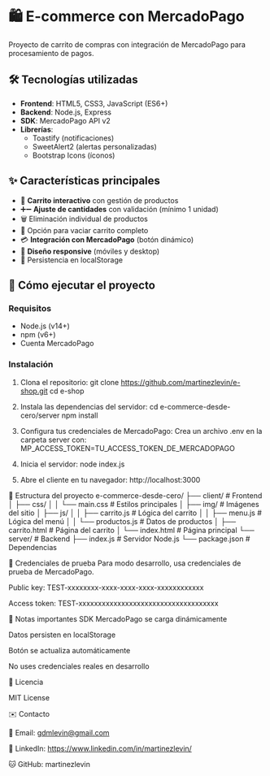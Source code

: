 # 🛍️ E-commerce con MercadoPago

Proyecto de carrito de compras con integración de MercadoPago para procesamiento de pagos.

## 🛠 Tecnologías utilizadas
- **Frontend**: HTML5, CSS3, JavaScript (ES6+)
- **Backend**: Node.js, Express
- **SDK**: MercadoPago API v2
- **Librerías**: 
  - Toastify (notificaciones)
  - SweetAlert2 (alertas personalizadas) 
  - Bootstrap Icons (íconos)

## ✨ Características principales
- 🛒 **Carrito interactivo** con gestión de productos
- ➕➖ **Ajuste de cantidades** con validación (mínimo 1 unidad)
- 🗑️ Eliminación individual de productos
- 🧹 Opción para vaciar carrito completo
- 💳 **Integración con MercadoPago** (botón dinámico)
- 📱 **Diseño responsive** (móviles y desktop)
- 💾 Persistencia en localStorage

## 🚀 Cómo ejecutar el proyecto

### Requisitos
- Node.js (v14+)
- npm (v6+)
- Cuenta MercadoPago

### Instalación
1. Clona el repositorio:
git clone https://github.com/martinezlevin/e-shop.git
cd e-shop

2. Instala las dependencias del servidor:
cd e-commerce-desde-cero/server
npm install

3. Configura tus credenciales de MercadoPago:
Crea un archivo .env en la carpeta server con:
MP_ACCESS_TOKEN=TU_ACCESS_TOKEN_DE_MERCADOPAGO

4. Inicia el servidor:
node index.js

5. Abre el cliente en tu navegador:
http://localhost:3000

📂 Estructura del proyecto
e-commerce-desde-cero/
├── client/               # Frontend
│   ├── css/
│   │   └── main.css      # Estilos principales
│   ├── img/              # Imágenes del sitio
│   ├── js/
│   │   ├── carrito.js    # Lógica del carrito
│   │   ├── menu.js       # Lógica del menú
│   │   └── productos.js  # Datos de productos
│   ├── carrito.html      # Página del carrito
│   └── index.html        # Página principal
└── server/              # Backend
    ├── index.js          # Servidor Node.js
    └── package.json      # Dependencias

🔑 Credenciales de prueba
Para modo desarrollo, usa credenciales de prueba de MercadoPago.

Public key: TEST-xxxxxxxx-xxxx-xxxx-xxxx-xxxxxxxxxxxx

Access token: TEST-xxxxxxxxxxxxxxxxxxxxxxxxxxxxxxxxxxxx

📝 Notas importantes
SDK MercadoPago se carga dinámicamente

Datos persisten en localStorage

Botón se actualiza automáticamente

No uses credenciales reales en desarrollo

📄 Licencia

MIT License

✉️ Contacto

📧 Email: gdmlevin@gmail.com

💼 LinkedIn: https://www.linkedin.com/in/martinezlevin/

🐱 GitHub: martinezlevin